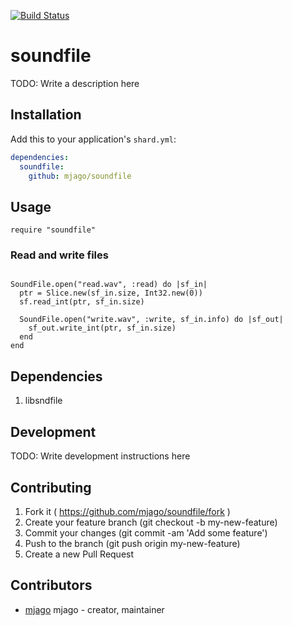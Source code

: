 [![Build Status](https://travis-ci.org/mjago/soundfile.svg?branch=master)](https://travis-ci.org/mjago/CW)

# soundfile

TODO: Write a description here

## Installation

Add this to your application's `shard.yml`:

```yaml
dependencies:
  soundfile:
    github: mjago/soundfile
```

## Usage

```crystal
require "soundfile"
```

### Read and write files

```crystal

SoundFile.open("read.wav", :read) do |sf_in|
  ptr = Slice.new(sf_in.size, Int32.new(0))
  sf.read_int(ptr, sf_in.size)

  SoundFile.open("write.wav", :write, sf_in.info) do |sf_out|
    sf_out.write_int(ptr, sf_in.size)
  end
end

```

## Dependencies
1. libsndfile

## Development

TODO: Write development instructions here

## Contributing

1. Fork it ( https://github.com/mjago/soundfile/fork )
2. Create your feature branch (git checkout -b my-new-feature)
3. Commit your changes (git commit -am 'Add some feature')
4. Push to the branch (git push origin my-new-feature)
5. Create a new Pull Request

## Contributors

- [mjago](https://github.com/mjago) mjago - creator, maintainer
